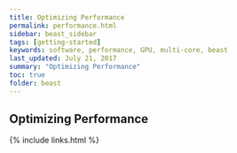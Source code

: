 ```yaml
---
title: Optimizing Performance
permalink: performance.html
sidebar: beast_sidebar
tags: [getting-started]
keywords: software, performance, GPU, multi-core, beast
last_updated: July 21, 2017
summary: "Optimizing Performance"
toc: true
folder: beast
---
```


## Optimizing Performance

{% include links.html %}